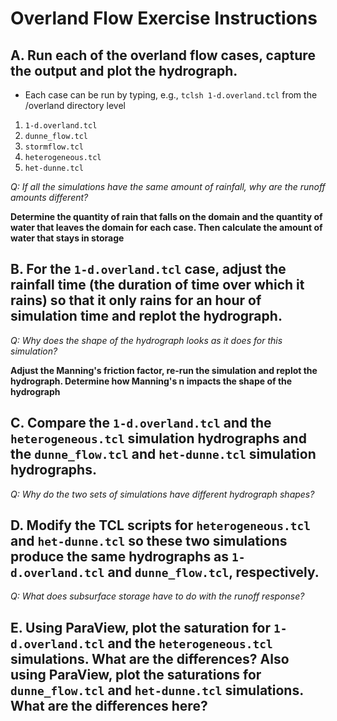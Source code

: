 # Overland Flow Exercise Instructions

## **A**. Run each of the overland flow cases, capture the output and plot the hydrograph.

- Each case can be run by typing, e.g., `tclsh 1-d.overland.tcl` from the /overland directory level

1. `1-d.overland.tcl`
2. `dunne_flow.tcl`
3. `stormflow.tcl`
4. `heterogeneous.tcl`
5. `het-dunne.tcl`

*Q: If all the simulations have the same amount of rainfall, why are the runoff amounts different?*

**Determine the quantity of rain that falls on the domain and the quantity of water that leaves the domain for each case.  Then calculate the amount of water that stays in storage**

## **B**. For the `1-d.overland.tcl` case, adjust the rainfall time (the duration of time over which it rains) so that it only rains for an hour of simulation time and replot the hydrograph.  

*Q: Why does the shape of the hydrograph looks as it does for this simulation?*

**Adjust the Manning's friction factor, re-run the simulation and replot the hydrograph.  Determine how Manning's n impacts the shape of the hydrograph**

## **C**. Compare the `1-d.overland.tcl` and the `heterogeneous.tcl` simulation hydrographs and the `dunne_flow.tcl` and `het-dunne.tcl` simulation hydrographs.  

*Q: Why do the two sets of simulations have different hydrograph shapes?*

## **D**. Modify the TCL scripts for `heterogeneous.tcl` and `het-dunne.tcl` so these two simulations produce the same hydrographs as `1-d.overland.tcl` and `dunne_flow.tcl`, respectively.  

*Q: What does subsurface storage have to do with the runoff response?*

## **E**. Using ParaView, plot the saturation for `1-d.overland.tcl` and the `heterogeneous.tcl` simulations.  What are the differences?  Also using ParaView, plot the saturations for `dunne_flow.tcl` and `het-dunne.tcl` simulations.  What are the differences here?
